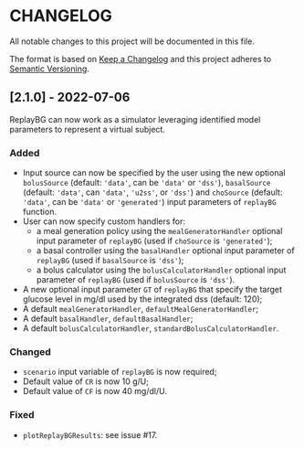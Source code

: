 
# CHANGELOG

All notable changes to this project will be documented in this file.
 
The format is based on [Keep a Changelog](http://keepachangelog.com/)
and this project adheres to [Semantic Versioning](http://semver.org/).
 
## [2.1.0] - 2022-07-06
 
ReplayBG can now work as a simulator leveraging identified model parameters to represent a virtual subject. 

### Added

- Input source can now be specified by the user using the new optional `bolusSource` (default: `'data'`, can be `'data'` or `'dss'`), `basalSource` (default: `'data'`, can `'data'`, `'u2ss'`, or `'dss'`) and `choSource` (default: `'data'`, can be `'data'` or `'generated'`) input parameters of `replayBG` function.
- User can now specify custom handlers for:
  - a meal generation policy using the `mealGeneratorHandler` optional input parameter of `replayBG` (used if `choSource` is `'generated'`);
  - a basal controller using the `basalHandler` optional input parameter of `replayBG` (used if `basalSource` is `'dss'`);
  - a bolus calculator using the `bolusCalculatorHandler` optional input parameter of `replayBG` (used if `bolusSource` is `'dss'`).
- A new optional input parameter `GT` of `replayBG` that specify the target glucose level in mg/dl used by the integrated dss (default: 120);
- A default `mealGeneratorHandler`, `defaultMealGeneratorHandler`;
- A default `basalHandler`, `defaultBasalHandler`;
- A default `bolusCalculatorHandler`, `standardBolusCalculatorHandler`.

### Changed

- `scenario` input variable of `replayBG` is now required;
- Default value of `CR` is now 10 g/U;
- Default value of `CF` is now 40 mg/dl/U.

### Fixed

- `plotReplayBGResults`: see issue #17.
